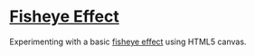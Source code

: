 [Fisheye Effect](http://www.hackyon.com/playground/fisheye/)
=========================

Experimenting with a basic [fisheye effect](http://en.wikipedia.org/wiki/Fisheye_lens) using HTML5 canvas. 

